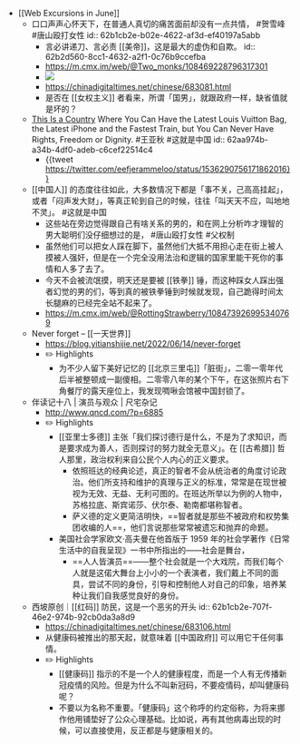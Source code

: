 - [[Web Excursions in June]]
	- 口口声声心怀天下，在普通人真切的痛苦面前却没有一点共情， #贺雪峰 #唐山殴打女性
	  id:: 62b1cb2e-b02e-4622-af3d-ef40197a5abb
		- 言必讲递刀、言必责 [[美帝]]，这是最大的虚伪和自欺。
		  id:: 62b2d560-8cc1-4632-a2f1-0c76b9ccefba
		- https://m.cmx.im/web/@Two_monks/108469228796317301
		- ![](https://dsc.cloud/0435ce/1655179185.png)
		- https://chinadigitaltimes.net/chinese/683081.html
		- 是否在 [[女权主义]] 者看来，所谓「国男」，就跟政府一样，缺省值就是坏的？
	- [This Is a Country](https://twitter.com/Yaqiu/status/1536510732426174464) Where You Can Have the Latest Louis Vuitton Bag, the Latest iPhone and the Fastest Train, but You Can Never Have Rights, Freedom or Dignity. #王亚秋 #这就是中国
	  id:: 62aa974b-a34b-4df0-adeb-c6cef22514c4
		- {{tweet https://twitter.com/eefjerammeloo/status/1536290756171862016}}
	- [[中国人]] 的态度往往如此，大多数情况下都是「事不关，己高高挂起」，或者「闷声发大财」，等真正轮到自己的时候，往往「叫天天不应，叫地地不灵」。 #这就是中国
		- 这些站在旁边觉得跟自己有啥关系的男的，和在网上分析咋才理智的男大聪明们没仔细想过的是， #唐山殴打女性 #父权制
		- 虽然他们可以把女人踩在脚下，虽然他们大抵不用担心走在街上被人摸被人强奸，但是在一个完全没用法治和逻辑的国家里能干死你的事情和人多了去了。
		- 今天不会被流氓摸，明天还是要被 [[铁拳]] 锤，而这种踩女人踩出强者幻觉的男的们，等到真的被铁拳锤到时候就发现，自己跪得时间太长腿麻的已经完全站不起来了。
		- https://m.cmx.im/web/@RottingStrawberry/108473926995340769
	- Never forget – [[一天世界]]
		- https://blog.yitianshijie.net/2022/06/14/never-forget
		- ✏️ Highlights
			- 为不少人留下美好记忆的 [[北京三里屯]]「脏街」，二零一零年代后半被整顿成一副傻相。二零零八年的某个下午，在这张照片右下角餐厅的露天座位上，我发现啁啾会馆被中国封锁了。
	- 伴读记十八 | 演员与观众 | 尺宅杂记
		- http://www.qncd.com/?p=6885
		- ✏️ Highlights
			- [[亚里士多德]] 主张「我们探讨德行是什么，不是为了求知识，而是要求成为善人，否则探讨的努力就全无意义」。在 [[古希腊]] 哲人那里，政治权利来自公民个人内心的正义要求。
				- 依照班达的经典论述，真正的智者不会从统治者的角度讨论政治。他们所支持和维护的真理与正义的标准，常常是在现世被视为无效、无益、无利可图的。在班达所举以为例的人物中，苏格拉底、斯宾诺莎、伏尔泰、勒南都堪称智者。
				- 萨义德的定义更简洁明快，==智者就是那些不被政府和权势集团收编的人==，他们言说那些常常被遗忘和抛弃的命题。
			- 美国社会学家欧文·高夫曼在他首版于 1959 年的社会学著作《日常生活中的自我呈现》一书中所指出的——社会是舞台，
				- ==人人皆演员==——整个社会就是一个大戏院，而我们每个人就是这偌大舞台上小小的一个表演者，我们戴上不同的面具，尝试不同的身份，引导和控制他人对自己的印象，培养某种让我们自我感觉良好的身份。
	- 西坡原创｜[[红码]] 防民，这是一个恶劣的开头
	  id:: 62b1cb2e-707f-46e2-974b-92cb0da3a8d9
		- https://chinadigitaltimes.net/chinese/683106.html
		- 从健康码被推出的那天起，就意味着 [[中国政府]] 可以用它干任何事情。
		- ✏️ Highlights
			- [[健康码]] 指示的不是一个人的健康程度，而是一个人有无传播新冠疫情的风险。但是为什么不叫新冠码，不要疫情码，却叫健康码呢？
			- 不要以为名称不重要。「健康码」这个称呼的约定俗称，为将来挪作他用铺垫好了公众心理基础。比如说，再有其他病毒出现的时候，可以直接使用，反正都是与健康相关的。